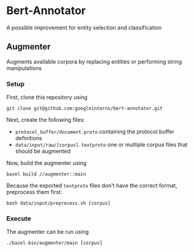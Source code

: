 # Bert-Annotator

A possible improvement for entity selection and classification

## Augmenter

Augments available corpora by replacing entities or performing string
manipulations

### Setup

First, clone this repository using 

```
git clone git@github.com:googleinterns/bert-annotator.git
```

Next, create the following files:
 - `protocol_buffer/document.proto` containing the protocol buffer definitions
 - `data/input/raw/[corpus].textproto` one or multiple corpus files that should be
   augmented

Now, build the augmenter using

```
bazel build //augmenter::main
```

Because the exported `textproto` files don't have the correct format,
preprocess them first:

```
bash data/input/preprocess.sh [corpus]
```

### Execute

The augmenter can be run using

```
./bazel-bin/augmenter/main [corpus]
```
